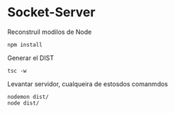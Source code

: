 # Socket-Server

Reconstruil modilos de Node
````
npm install
````

Generar el DIST
````
tsc -w
````

Levantar servidor, cualqueira de estosdos comanmdos
````
nodemon dist/
node dist/
````